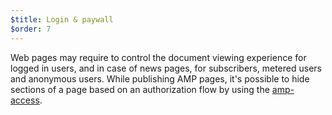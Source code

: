 ```yaml
---
$title: Login & paywall
$order: 7
---
```


 Web pages may require to control the document viewing experience for logged in users, and in case of news pages, for subscribers, metered users and anonymous users. While publishing AMP pages, it's possible to hide sections of a page based on an authorization flow by using the [amp-access](https://www.ampproject.org/docs/reference/components/amp-access).